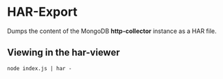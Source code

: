 # HAR-Export

Dumps the content of the MongoDB **http-collector** instance as a HAR file.


## Viewing in the har-viewer

```
node index.js | har -
```